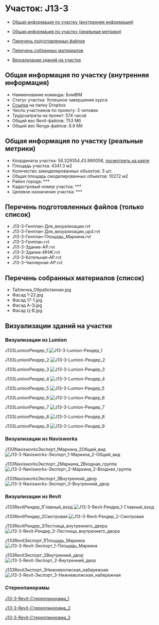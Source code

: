 # Участок: J13-3

* [Общая информация по участку (внутренняя информация)](#Chapter1)

* [Общая информация по участку (реальные метрики)](#Chapter2)

* [Перечень подготовленных файлов](#Chapter3)

* [Перечень собранных материалов](#Chapter4)

* [Визуализации зданий на участке](#Chapter5)

## <a id="Chapter1"></a> Общая информация по участку (внутренняя информация)
+ Наименование команды: БомBIM
+ Статус участка: Успешное завершение курса
+ [Ссылка](https://www.dropbox.com/sh/wvvgv1nw1iqred9/AACvpGIHeXUp1z_JIy_AWyi_a/J13_3?dl=0) на папку Dropbox
+ Число участников по проекту: 3 человек
+ Трудозатраты на проект: 574 часов
+ Общий вес Revit-файлов: 753 Мб
+ Общий вес Renga-файлов: 8.9 Мб
## <a id="Chapter2"></a> Общая информация по участку (реальные метрики)
+ Координаты участка: 56.329354,43.990058, [посмотреть на карте](https://yandex.ru/maps/47/nizhny-novgorod/?ll=43.990058%2C56.329354&z=19)
+ Площадь участка: 4341.3 м2
+ Количество замоделированных объектов: 3 шт.
+ Общая площадь смоделированных объектов: 10272 м2
+ Район города: *** 
+ Кадастровый номер участка: *** 
+ Целевое назначение участка: *** 
## <a id="Chapter3"></a> Перечень подготовленных файлов (только список)
+ J13-3-Генплан-Для_визуализации.rvt
+ J13-3-Генплан-Для_визуализации_upd.rvt
+ J13-3-Генплан-Площадь_Маркина.rvt
+ J13-3-Генплан.rvt
+ J13-3-Здание-АР.rvt
+ J13-3-Здание-ИНЖ.rvt
+ J13-3-Котельная-АР.rvt
+ J13-3-Чиллерная-АР.rvt
## <a id="Chapter4"></a> Перечень собранных материалов (список)
+ Табличка_Обработанная.jpg
+ Фасад 1-22.jpg
+ Фасад 17-1.jpg
+ Фасад А-Э.jpg
+ Фасад Ц-В.jpg
## <a id="Chapter5"></a> Визуализации зданий на участке
### Визуализации из Lumion
J133LumionРендер_1
![J13-3-Lumion-Рендер_1](/Images/J13_3/J13-3-Lumion-Рендер_1_Compressed.jpg)

J133LumionРендер_2
![J13-3-Lumion-Рендер_2](/Images/J13_3/J13-3-Lumion-Рендер_2_Compressed.jpg)

J133LumionРендер_3
![J13-3-Lumion-Рендер_3](/Images/J13_3/J13-3-Lumion-Рендер_3_Compressed.jpg)

J133LumionРендер_4
![J13-3-Lumion-Рендер_4](/Images/J13_3/J13-3-Lumion-Рендер_4_Compressed.jpg)

J133LumionРендер_5
![J13-3-Lumion-Рендер_5](/Images/J13_3/J13-3-Lumion-Рендер_5_Compressed.jpg)

J133LumionРендер_6
![J13-3-Lumion-Рендер_6](/Images/J13_3/J13-3-Lumion-Рендер_6_Compressed.jpg)

J133LumionРендер_7
![J13-3-Lumion-Рендер_7](/Images/J13_3/J13-3-Lumion-Рендер_7_Compressed.jpg)

J133LumionРендер_8
![J13-3-Lumion-Рендер_8](/Images/J13_3/J13-3-Lumion-Рендер_8_Compressed.jpg)

J133LumionРендер_9
![J13-3-Lumion-Рендер_9](/Images/J13_3/J13-3-Lumion-Рендер_9_Compressed.jpg)

### Визуализации из Navisworks
J133NavisworksЭкспорт_1Маркина_2Общий_вид
![J13-3-Navisworks-Экспорт_1-Маркина_2-Общий_вид](/Images/J13_3/J13-3-Navisworks-Экспорт_1-Маркина_2-Общий_вид_Compressed.jpg)

J133NavisworksЭкспорт_2Маркина_2Входная_группа
![J13-3-Navisworks-Экспорт_2-Маркина_2-Входная_группа](/Images/J13_3/J13-3-Navisworks-Экспорт_2-Маркина_2-Входная_группа_Compressed.jpg)

J133NavisworksЭкспорт_3Внутренний_двор
![J13-3-Navisworks-Экспорт_3-Внутренний_двор](/Images/J13_3/J13-3-Navisworks-Экспорт_3-Внутренний_двор_Compressed.jpg)

### Визуализации из Revit
J133RevitРендер_1Главный_вход
![J13-3-Revit-Рендер_1-Главный_вход](/Images/J13_3/J13-3-Revit-Рендер_1-Главный_вход_Compressed.jpg)

J133RevitРендер_2Смотровая
![J13-3-Revit-Рендер_2-Смотровая](/Images/J13_3/J13-3-Revit-Рендер_2-Смотровая_Compressed.jpg)

J133RevitРендер_3Лестница_внутреннего_двора
![J13-3-Revit-Рендер_3-Лестница_внутреннего_двора](/Images/J13_3/J13-3-Revit-Рендер_3-Лестница_внутреннего_двора_Compressed.jpg)

J133RevitЭкспорт_1Площадь_Маркина
![J13-3-Revit-Экспорт_1-Площадь_Маркина](/Images/J13_3/J13-3-Revit-Экспорт_1-Площадь_Маркина_Compressed.jpg)

J133RevitЭкспорт_2Внутренний_двор
![J13-3-Revit-Экспорт_2-Внутренний_двор](/Images/J13_3/J13-3-Revit-Экспорт_2-Внутренний_двор_Compressed.jpg)

J133RevitЭкспорт_3Нижневолжская_набережная
![J13-3-Revit-Экспорт_3-Нижневолжская_набережная](/Images/J13_3/J13-3-Revit-Экспорт_3-Нижневолжская_набережная_Compressed.jpg)

### Стереопанорамы
[J13-3-Revit-Стереопанорама_1](https://pano.autodesk.com/pano.html?url=jpgs/c499b55a-491a-4b9f-9cb5-7ee4f8374713&version=2)

[J13-3-Revit-Стереопанорама_2](https://pano.autodesk.com/pano.html?url=jpgs/32c9e8eb-0b7c-49df-a4fa-74271eed9de8&version=2)

[J13-3-Revit-Стереопанорама_3](https://pano.autodesk.com/pano.html?url=jpgs/9051dc11-9a83-4b0f-8169-52fbb47310a4&version=2)

